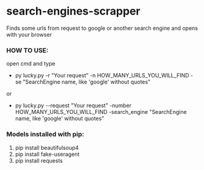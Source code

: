 # search-engines-scrapper
Finds some urls from request to google or another search engine and opens with your browser
### HOW TO USE:
 open cmd and type
 
* py lucky.py -r "Your request" -n HOW_MANY_URLS_YOU_WILL_FIND -se "SearchEngine name, like 'google' without quotes"

 or

* py lucky.py --request "Your request" -number HOW_MANY_URLS_YOU_WILL_FIND -search_engine "SearchEngine name, like 'google' without quotes"
### Models installed with pip:
1. pip install beautifulsoup4
2. pip install fake-useragent
3. pip install requests
